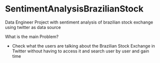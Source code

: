# SentimentAnalysisBrazilianStock
Data Engineer Project with sentiment analysis of brazilian stock exchange using twitter as data source

What is the main Problem?
  - Check what the users are talking about the Brazilian Stock Exchange in Twitter without having to access it and search user by user and gain time
